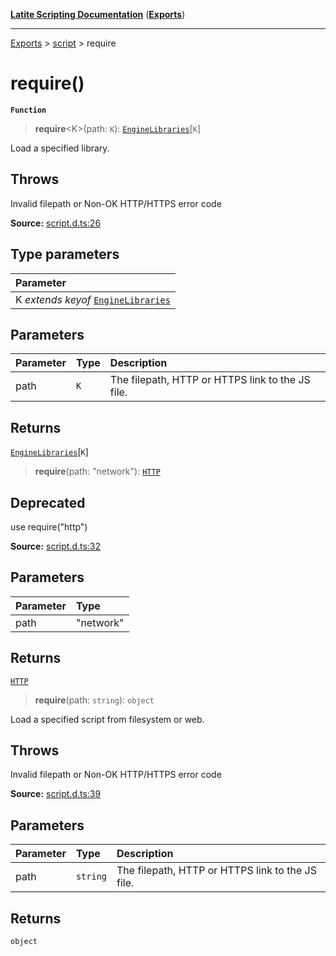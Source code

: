 [**Latite Scripting Documentation**](../../README.md) ([**Exports**](../../exports.md))

---

[Exports](../../exports.md) > [script](../index.md) > require

# require()

**`Function`**

> **require**\<K\>(path: `K`): [`EngineLibraries`](../interfaces/interface.EngineLibraries.md)[`K`]

Load a specified library.

## Throws

Invalid filepath or Non-OK HTTP/HTTPS error code

**Source:** [script.d.ts:26](https://github.com/LatiteScripting/latitescripting.github.io/blob/f7b9df2/definitions/script.d.ts#L26)

## Type parameters

| Parameter                                                                           |
| :---------------------------------------------------------------------------------- |
| K _extends_ _keyof_ [`EngineLibraries`](../interfaces/interface.EngineLibraries.md) |

## Parameters

| Parameter | Type | Description                                      |
| :-------- | :--- | :----------------------------------------------- |
| path      | `K`  | The filepath, HTTP or HTTPS link to the JS file. |

## Returns

[`EngineLibraries`](../interfaces/interface.EngineLibraries.md)[`K`]

> **require**(path: "network"): [`HTTP`](../../module.lib_clipboard/namespaces/namespace.include/interfaces/interface.HTTP.md)

## Deprecated

use require("http")

**Source:** [script.d.ts:32](https://github.com/LatiteScripting/latitescripting.github.io/blob/f7b9df2/definitions/script.d.ts#L32)

## Parameters

| Parameter | Type      |
| :-------- | :-------- |
| path      | "network" |

## Returns

[`HTTP`](../../module.lib_clipboard/namespaces/namespace.include/interfaces/interface.HTTP.md)

> **require**(path: `string`): `object`

Load a specified script from filesystem or web.

## Throws

Invalid filepath or Non-OK HTTP/HTTPS error code

**Source:** [script.d.ts:39](https://github.com/LatiteScripting/latitescripting.github.io/blob/f7b9df2/definitions/script.d.ts#L39)

## Parameters

| Parameter | Type     | Description                                      |
| :-------- | :------- | :----------------------------------------------- |
| path      | `string` | The filepath, HTTP or HTTPS link to the JS file. |

## Returns

`object`
